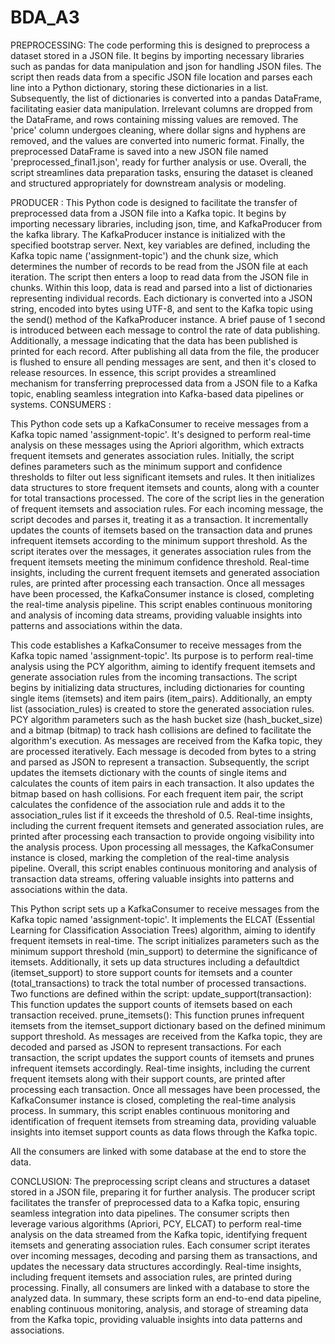 # BDA_A3
PREPROCESSING: 
The code performing this is designed to preprocess a dataset stored in a JSON file. It begins by importing necessary libraries such as pandas for data manipulation and json for handling JSON files. The script then reads data from a specific JSON file location and parses each line into a Python dictionary, storing these dictionaries in a list.
Subsequently, the list of dictionaries is converted into a pandas DataFrame, facilitating easier data manipulation. Irrelevant columns are dropped from the DataFrame, and rows containing missing values are removed. The 'price' column undergoes cleaning, where dollar signs and hyphens are removed, and the values are converted into numeric format.
Finally, the preprocessed DataFrame is saved into a new JSON file named 'preprocessed_final1.json', ready for further analysis or use. Overall, the script streamlines data preparation tasks, ensuring the dataset is cleaned and structured appropriately for downstream analysis or modeling.


PRODUCER : 
This Python code is designed to facilitate the transfer of preprocessed data from a JSON file into a Kafka topic. It begins by importing necessary libraries, including json, time, and KafkaProducer from the kafka library. The KafkaProducer instance is initialized with the specified bootstrap server.
Next, key variables are defined, including the Kafka topic name ('assignment-topic') and the chunk size, which determines the number of records to be read from the JSON file at each iteration.
The script then enters a loop to read data from the JSON file in chunks. Within this loop, data is read and parsed into a list of dictionaries representing individual records. Each dictionary is converted into a JSON string, encoded into bytes using UTF-8, and sent to the Kafka topic using the send() method of the KafkaProducer instance. A brief pause of 1 second is introduced between each message to control the rate of data publishing. Additionally, a message indicating that the data has been published is printed for each record.
After publishing all data from the file, the producer is flushed to ensure all pending messages are sent, and then it's closed to release resources.
In essence, this script provides a streamlined mechanism for transferring preprocessed data from a JSON file to a Kafka topic, enabling seamless integration into Kafka-based data pipelines or systems.
CONSUMERS : 


This Python code sets up a KafkaConsumer to receive messages from a Kafka topic named 'assignment-topic'. It's designed to perform real-time analysis on these messages using the Apriori algorithm, which extracts frequent itemsets and generates association rules.
Initially, the script defines parameters such as the minimum support and confidence thresholds to filter out less significant itemsets and rules. It then initializes data structures to store frequent itemsets and counts, along with a counter for total transactions processed.
The core of the script lies in the generation of frequent itemsets and association rules. For each incoming message, the script decodes and parses it, treating it as a transaction. It incrementally updates the counts of itemsets based on the transaction data and prunes infrequent itemsets according to the minimum support threshold.
As the script iterates over the messages, it generates association rules from the frequent itemsets meeting the minimum confidence threshold. Real-time insights, including the current frequent itemsets and generated association rules, are printed after processing each transaction.
Once all messages have been processed, the KafkaConsumer instance is closed, completing the real-time analysis pipeline. This script enables continuous monitoring and analysis of incoming data streams, providing valuable insights into patterns and associations within the data.

This code establishes a KafkaConsumer to receive messages from the Kafka topic named 'assignment-topic'. Its purpose is to perform real-time analysis using the PCY algorithm, aiming to identify frequent itemsets and generate association rules from the incoming transactions.
The script begins by initializing data structures, including dictionaries for counting single items (itemsets) and item pairs (item_pairs). Additionally, an empty list (association_rules) is created to store the generated association rules.
PCY algorithm parameters such as the hash bucket size (hash_bucket_size) and a bitmap (bitmap) to track hash collisions are defined to facilitate the algorithm's execution.
As messages are received from the Kafka topic, they are processed iteratively. Each message is decoded from bytes to a string and parsed as JSON to represent a transaction.
Subsequently, the script updates the itemsets dictionary with the counts of single items and calculates the counts of item pairs in each transaction. It also updates the bitmap based on hash collisions.
For each frequent item pair, the script calculates the confidence of the association rule and adds it to the association_rules list if it exceeds the threshold of 0.5.
Real-time insights, including the current frequent itemsets and generated association rules, are printed after processing each transaction to provide ongoing visibility into the analysis process.
Upon processing all messages, the KafkaConsumer instance is closed, marking the completion of the real-time analysis pipeline. Overall, this script enables continuous monitoring and analysis of transaction data streams, offering valuable insights into patterns and associations within the data.


This Python script sets up a KafkaConsumer to receive messages from the Kafka topic named 'assignment-topic'. It implements the ELCAT (Essential Learning for Classification Association Trees) algorithm, aiming to identify frequent itemsets in real-time.
The script initializes parameters such as the minimum support threshold (min_support) to determine the significance of itemsets. Additionally, it sets up data structures including a defaultdict (itemset_support) to store support counts for itemsets and a counter (total_transactions) to track the total number of processed transactions.
Two functions are defined within the script:
update_support(transaction): This function updates the support counts of itemsets based on each transaction received.
prune_itemsets(): This function prunes infrequent itemsets from the itemset_support dictionary based on the defined minimum support threshold.
As messages are received from the Kafka topic, they are decoded and parsed as JSON to represent transactions. For each transaction, the script updates the support counts of itemsets and prunes infrequent itemsets accordingly. Real-time insights, including the current frequent itemsets along with their support counts, are printed after processing each transaction.
Once all messages have been processed, the KafkaConsumer instance is closed, completing the real-time analysis process. In summary, this script enables continuous monitoring and identification of frequent itemsets from streaming data, providing valuable insights into itemset support counts as data flows through the Kafka topic.

All the consumers are linked with some database at the end to store the data.


CONCLUSION: 
The preprocessing script cleans and structures a dataset stored in a JSON file, preparing it for further analysis. The producer script facilitates the transfer of preprocessed data to a Kafka topic, ensuring seamless integration into data pipelines. The consumer scripts then leverage various algorithms (Apriori, PCY, ELCAT) to perform real-time analysis on the data streamed from the Kafka topic, identifying frequent itemsets and generating association rules.
Each consumer script iterates over incoming messages, decoding and parsing them as transactions, and updates the necessary data structures accordingly. Real-time insights, including frequent itemsets and association rules, are printed during processing. Finally, all consumers are linked with a database to store the analyzed data.
In summary, these scripts form an end-to-end data pipeline, enabling continuous monitoring, analysis, and storage of streaming data from the Kafka topic, providing valuable insights into data patterns and associations.

